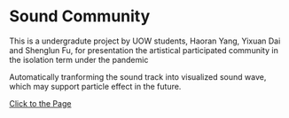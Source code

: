 # Sound Community
<p>This is a undergradute project by UOW students, Haoran Yang, Yixuan Dai and Shenglun Fu, for presentation the artistical participated community in the isolation term under the pandemic</p>
<p>Automatically tranforming the sound track into visualized sound wave, which may support particle effect in the future.</p>

<a href="https://blackkcold.github.io/sound-community-uni-project/">Click to the Page<p></p></a>
